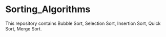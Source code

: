 # Sorting_Algorithms
This repository contains Bubble Sort, Selection Sort, Insertion Sort, Quick Sort, Merge Sort.
